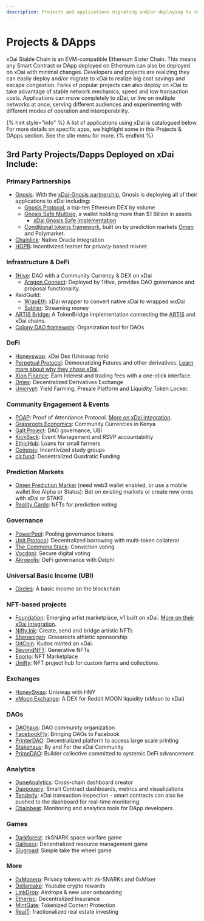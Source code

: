 ```yaml
---
description: Projects and applications migrating and/or deploying to xDai
---
```


# Projects & DApps

xDai Stable Chain is an EVM-compatible Ethereum Sister Chain. This means any Smart Contract or DApp deployed on Ethereum can also be deployed on xDai with minimal changes. Developers and projects are realizing they can easily deploy and/or migrate to xDai to realize big cost savings and escape congestion.  Forks of popular projects can also deploy on xDai to take advantage of stable network mechanics, speed and low transaction costs. Applications can move completely to xDai, or live on multiple networks at once, serving different audiences and experimenting with different modes of operation and interoperability.

{% hint style="info" %}
A list of applications using xDai is catalogued below. For more details on specific apps, we highlight some in this Projects & DApps section. See the site menu for more.
{% endhint %}

## 3rd Party Projects/Dapps Deployed on xDai Include:

### **Primary Partnerships**

* [Gnosis](https://gnosis.io/): With the [xDai-Gnosis partnership](https://blog.gnosis.pm/gnosis-protocol-and-xdai-partnership-1de0e48fb14b), Gnosis is deploying all of their applications to xDai including:
  * [Gnosis Protocol](https://docs.gnosis.io/protocol), a top-ten Ethereum DEX by volume
  * [Gnosis Safe Multisig](https://gnosis-safe.io/), a wallet holding more than $1 Billion in assets
    * [xDai Gnosis Safe Implementation](https://xdai.gnosis-safe.io/app/#/welcome)
  * [Conditional tokens framework](http://docs.gnosis.io/conditionaltokens), built on by prediction markets [Omen](https://omen.eth.link/) and Polymarket. 
* [Chainlink](https://blog.chain.link/protofire-receives-a-chainlink-community-grant-for-an-integration-with-xdai/): Native Oracle Integration 
* [HOPR](https://www.coindesk.com/hopr-token-incentive-program-mixnet): Incentivized testnet for privacy-based mixnet

### **Infrastructure & DeFi**

* [1Hive](1hive.md): DAO with a Community Currency & DEX on xDai
  * [Aragon Connect](https://1hive.org/): Deployed by 1Hive, provides DAO governance and proposal functionality.
* RaidGuild:  
  * [WrapEth](https://wrapeth.com/): xDai wrapper to convert native xDai to wrapped wxDai
  * [Sablier](https://sablier-xdai.on.fleek.co/): Streaming money
* [ARTIS Bridge:](https://docs.artis.eco/artis-1.0/tools/artis-to-xdai-chain-bridge) A TokenBridge implementation connecting the [ARTIS](https://artis.eco/) and xDai chains.
* [Colony DAO framework](https://blog.colony.io/colony-v2-launch/): Organization tool for DAOs

### DeFi

* [Honeyswap](https://honeyswap.org/): xDai Dex \(Uniswap fork\)
* [Perpetual Protocol](https://perp.fi/):   Democratizing Futures and other derivatives. [Learn more about why they chose xDai](https://medium.com/@perpetualprotocol/why-we-chose-xdai-chain-to-scale-perpetual-protocol-5b6cfd6cf5aa).
* [Xion Finance](https://xion.finance/): Earn Interest and trading fees with a one-click interface.
* [Dmex](https://xdai.dmex.app/f): Decentralized Derivatives Exchange
* [Unicrypt](https://unicrypt.network/): Yield Farming, Presale Platform and Liquidity Token Locker.

### **Community Engagement & Events**

* [POAP](https://www.poap.xyz/):  Proof of Attendance Protocol. [More on xDai integration](https://medium.com/@poap/poap-ethereum-xdai-the-experiment-continues-301e08a472ff).
* [Grassroots Economics](../use-cases/community-currencies.md):  Community Currencies in Kenya
* [Galt Project](../use-cases/dao-governance.md): DAO governance, UBI
* [KickBack](https://medium.com/wearekickback/kickback-x-the-three-experimental-new-features-bb75e1149022): Event Management and RSVP accountability
* [EthicHub](https://ethichub.com/): Loans for small farmers
* [Coinosis](https://coinosis.co/): Incentivized study groups
* [clr.fund](http://clr.fund/#/): Decentralized Quadratic Funding

### **Prediction Markets**

* [Omen Prediction Market](https://xdai.omen.eth.link/) \(need web3 wallet enabled, or use a mobile wallet like Alpha or Status\): Bet on existing markets or create new ones with xDai or STAKE.
* [Reality Cards](https://realitycards.io/): NFTs for prediction voting

### **Governance**

* [PowerPool](https://powerpool.finance/): Pooling governance tokens
* [Unit Protocol](https://unit.xyz/): Decentralized borrowing with multi-token collateral
* [The Commons Stack](https://cv.commonsstack.org/#/): Conviction voting
* [Vocdoni](https://vocdoni.io/): Secure digital voting
* [Akropolis](https://akropolis.io/): DeFi governance with Delphi

### **Universal Basic Income \(UBI\)**

* [Circles](https://circles.garden/welcome): A basic income on the blockchain

### **NFT-based projects**

* [Foundation](https://foundation.app/): Emerging artist marketplace, v1 built on xDai. [More on their xDai Integration](https://foundation.app/blog/building-on-the-edge).
* [Nifty.Ink](https://nifty.ink/):  Create, send and bridge artistic NFTs
* [Shenanigan](%20http://www.she.energy/): Grassroots athletic sponsorship
* [GitCoin](https://gitcoin.co/): Kudos minted on xDai.
* [BeyondNFT](https://beyondnft.io/): Generative NFTs
* [Eporio](https://epor.io/): NFT Marketplace
* [Unifty](https://unifty.io/xdai/): NFT project hub for custom farms and collections.

### **Exchanges**

* [HoneySwap](https://honeyswap.org/#/swap): Uniswap with HNY
* [xMoon Exchange](https://xmoon.exchange/): A DEX for Reddit MOON liquidity \(xMoon to xDai\)

### **DAOs**

* [DAOhaus](https://xdai.daohaus.club/): DAO community organization
* [FacebookFly](https://fbfly.xyz/): Bringing DAOs to Facebook
* [PrinterDAO](https://aragon.1hive.org/#/printerdao/): Decentralized platform to access large scale printing
* [Stakehaus](stakehaus.md): By and For the xDai Community
* [PrimeDAO](https://medium.com/primedao/from-incubation-to-growth-598df6c6f902): Builder collective committed to systemic DeFi advancement

### **Analytics**

* [DuneAnalytics](https://www.duneanalytics.com/): Cross-chain dashboard creator
* [Dappquery](https://dappquery.com/): Smart Contract dashboards, metrics and visualizations
* [Tenderly](https://tenderly.co/): xDai transaction inspection - smart contracts can also be pushed to the dashboard for real-time monitoring.
* [Chainbeat](https://chainbeat.io/): Monitoring and analytics tools for DApp developers.

### **Games**

* [Darkforest](https://zkga.me/): zkSNARK space warfare game
* [Galleass](galleass.io.md): Decentralized resource management game
* [Slugroad](https://snailking.github.io/slugroad/game_xdai): Simple take the wheel game

### **More**

* [0xMonero](https://0xmonero.com/): Privacy tokens with zk-SNARKs and 0xMixer
* [Dollarcake](https://dollarcake.com/): Youtube crypto rewards
* [LinkDrop](https://linkdrop.io/): Airdrops & new user onboarding
* [Etherisc](https://etherisc.com/): Decentralized Insurance
* [MintGate](https://mintgate.app/): Tokenized Content Protection
* [RealT](https://realt.co/): fractionalized real estate investing









